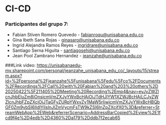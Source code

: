 # CI-CD

### Participantes del grupo 7:
- Fabian Stiven Romero Quevedo - fabianroqu@unisabana.edu.co
- Gina Ibeth Sana Rojas - ginasaro@unisabana.edu.co
- Ingrid Alejandra Ramos Reyes - ingridrare@unisabana.edu.co
- Santiago Serna Higuita - santiagosehi@unisabana.edu.co
- Jean Pool Zambrano Hernandez - jeanzahe@unisabana.edu.co

###Link video:
https://unisabanaedu-my.sharepoint.com/personal/jeanzahe_unisabana_edu_co/_layouts/15/stream.aspx?id=%2Fpersonal%2Fjeanzahe%5Funisabana%5Fedu%5Fco%2FDocuments%2FRecordings%2FCall%20with%20Fabian%20and%203%20others%2D20250422%5F211405%2DMeeting%20Recording%2Emp4&nav=eyJyZWZlcnJhbEluZm8iOnsicmVmZXJyYWxBcHAiOiJTdHJlYW1XZWJBcHAiLCJyZWZlcnJhbFZpZXciOiJTaGFyZURpYWxvZy1MaW5rIiwicmVmZXJyYWxBcHBQbGF0Zm9ybSI6IldlYiIsInJlZmVycmFsTW9kZSI6InZpZXcifX0%3D&referrer=StreamWebApp%2EWeb&referrerScenario=AddressBarCopied%2Eview%2E1fcd9f4e%2D4edb%2D4360%2Da179%2Dddb7f2ecab65
